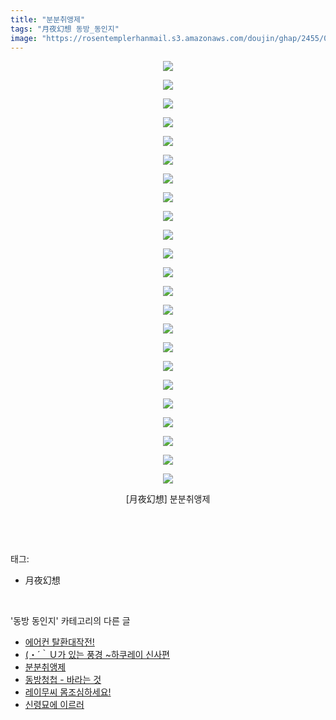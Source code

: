 ```yaml
---
title: "분분취앵제"
tags: "月夜幻想 동방_동인지"
image: "https://rosentemplerhanmail.s3.amazonaws.com/doujin/ghap/2455/001.jpg"
---
```

<div class="article">
<p style="text-align: center; clear: none; float: none;"><img src="{{ site.imgserver11 }}/ghap/2455/001.jpg"/></p>
<p style="text-align: center; clear: none; float: none;"><img src="{{ site.imgserver11 }}/ghap/2455/002.jpg"/></p>
<p style="text-align: center; clear: none; float: none;"><img src="{{ site.imgserver11 }}/ghap/2455/003.jpg"/></p>
<p style="text-align: center; clear: none; float: none;"><img src="{{ site.imgserver11 }}/ghap/2455/004.jpg"/></p>
<p style="text-align: center; clear: none; float: none;"><img src="{{ site.imgserver11 }}/ghap/2455/005.jpg"/></p>
<p style="text-align: center; clear: none; float: none;"><img src="{{ site.imgserver11 }}/ghap/2455/006.jpg"/></p>
<p style="text-align: center; clear: none; float: none;"><img src="{{ site.imgserver11 }}/ghap/2455/007.jpg"/></p>
<p style="text-align: center; clear: none; float: none;"><img src="{{ site.imgserver11 }}/ghap/2455/008.jpg"/></p>
<p style="text-align: center; clear: none; float: none;"><img src="{{ site.imgserver11 }}/ghap/2455/009.jpg"/></p>
<p style="text-align: center; clear: none; float: none;"><img src="{{ site.imgserver11 }}/ghap/2455/010.jpg"/></p>
<p style="text-align: center; clear: none; float: none;"><img src="{{ site.imgserver11 }}/ghap/2455/011.jpg"/></p>
<p style="text-align: center; clear: none; float: none;"><img src="{{ site.imgserver11 }}/ghap/2455/012.jpg"/></p>
<p style="text-align: center; clear: none; float: none;"><img src="{{ site.imgserver11 }}/ghap/2455/013.jpg"/></p>
<p style="text-align: center; clear: none; float: none;"><img src="{{ site.imgserver11 }}/ghap/2455/014.jpg"/></p>
<p style="text-align: center; clear: none; float: none;"><img src="{{ site.imgserver11 }}/ghap/2455/015.jpg"/></p>
<p style="text-align: center; clear: none; float: none;"><img src="{{ site.imgserver11 }}/ghap/2455/016.jpg"/></p>
<p style="text-align: center; clear: none; float: none;"><img src="{{ site.imgserver11 }}/ghap/2455/017.jpg"/></p>
<p style="text-align: center; clear: none; float: none;"><img src="{{ site.imgserver11 }}/ghap/2455/018.jpg"/></p>
<p style="text-align: center; clear: none; float: none;"><img src="{{ site.imgserver11 }}/ghap/2455/019.jpg"/></p>
<p style="text-align: center; clear: none; float: none;"><img src="{{ site.imgserver11 }}/ghap/2455/020.jpg"/></p>
<p style="text-align: center; clear: none; float: none;"><img src="{{ site.imgserver11 }}/ghap/2455/021.jpg"/></p>
<p style="text-align: center; clear: none; float: none;"><img src="{{ site.imgserver11 }}/ghap/2455/022.jpg"/></p>
<p style="text-align: center; clear: none; float: none;"><img src="{{ site.imgserver11 }}/ghap/2455/023.jpg"/></p>
<p style="text-align: center; clear: none; float: none;">[月夜幻想] 분분취앵제</p>
<p><br/></p>
</div><br/>
<div class="tagTrail">
<p>태그: </p>
<ul>
<li>月夜幻想</li>
</ul>
</div><br/>
<div class="another">
<p>'동방 동인지' 카테고리의 다른 글</p>
<ul>
<li><a href="/ghap_2457">에어컨 탈환대작전!</a></li>
<li><a href="/ghap_2456">(・´｀Ｕ가 있는 풍경 ~하쿠레이 신사편</a></li>
<li><a href="/ghap_2455">분분취앵제</a></li>
<li><a href="/ghap_2454">동방청첩 - 바라는 것</a></li>
<li><a href="/ghap_2453">레이무씨 몸조심하세요!</a></li>
<li><a href="/ghap_2452">신령묘에 이르러</a></li>
</ul>
</div><br/>
<div class="cb_module cb_fluid">
<div class="cb_wrt cb_profile">
</div><!-- commentList close -->
</div><br/>
